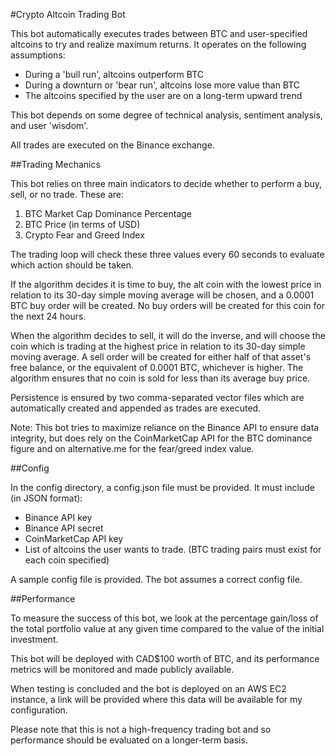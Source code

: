 #Crypto Altcoin Trading Bot

This bot automatically executes trades between BTC and user-specified altcoins to try and realize maximum returns. It operates on the following assumptions: 

 
* During a 'bull run', altcoins outperform BTC
* During a downturn or 'bear run', altcoins lose more value than BTC
* The altcoins specified by the user are on a long-term upward trend

This bot depends on some degree of technical analysis, sentiment analysis, and user 'wisdom'. 

All trades are executed on the Binance exchange.


##Trading Mechanics

This bot relies on three main indicators to decide whether to perform a buy, sell, or no trade. These are: 

1. BTC Market Cap Dominance Percentage
2. BTC Price (in terms of USD)
3. Crypto Fear and Greed Index

The trading loop will check these three values every 60 seconds to evaluate which action should be taken. 

If the algorithm decides it is time to buy, the alt coin with the lowest price in relation to its 30-day simple moving average will be chosen, and a 0.0001 BTC buy order will be created. No buy orders will be created for this coin for the next 24 hours. 

When the algorithm decides to sell, it will do the inverse, and will choose the coin which is trading at the highest price in relation to its 30-day simple moving average. A sell order will be created for either half of that asset's free balance, or the equivalent of 0.0001 BTC, whichever is higher. The algorithm ensures that no coin is sold for less than its average buy price. 

Persistence is ensured by two comma-separated vector files which are automatically created and appended as trades are executed.

Note: This bot tries to maximize reliance on the Binance API to ensure data integrity, but does rely on the CoinMarketCap API for the BTC dominance figure and on alternative.me for the fear/greed index value.

##Config

In the config directory, a config.json file must be provided. It must include (in JSON format):

* Binance API key 
* Binance API secret 
* CoinMarketCap API key
* List of altcoins the user wants to trade. (BTC trading pairs must exist for each coin specified)

A sample config file is provided. The bot assumes a correct config file.  

##Performance

To measure the success of this bot, we look at the percentage gain/loss of the total portfolio value at any given time compared to the value of the initial investment. 

This bot will be deployed with CAD$100 worth of BTC, and its performance metrics will be monitored and made publicly available.

When testing is concluded and the bot is deployed on an AWS EC2 instance, a link will be provided where this data will be available for my configuration. 

Please note that this is not a high-frequency trading bot and so performance should be evaluated on a longer-term basis. 